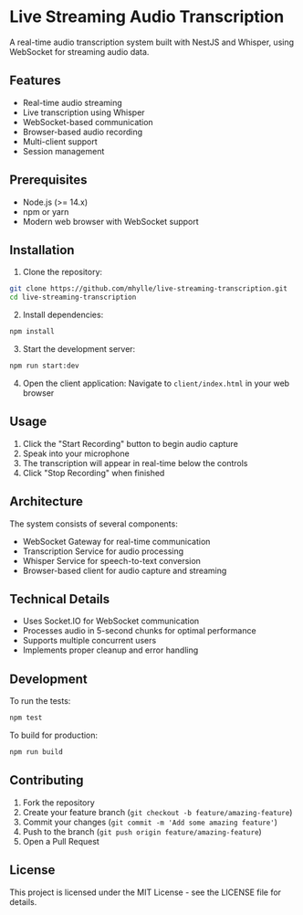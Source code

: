 # Live Streaming Audio Transcription

A real-time audio transcription system built with NestJS and Whisper, using WebSocket for streaming audio data.

## Features

- Real-time audio streaming
- Live transcription using Whisper
- WebSocket-based communication
- Browser-based audio recording
- Multi-client support
- Session management

## Prerequisites

- Node.js (>= 14.x)
- npm or yarn
- Modern web browser with WebSocket support

## Installation

1. Clone the repository:
```bash
git clone https://github.com/mhylle/live-streaming-transcription.git
cd live-streaming-transcription
```

2. Install dependencies:
```bash
npm install
```

3. Start the development server:
```bash
npm run start:dev
```

4. Open the client application:
Navigate to `client/index.html` in your web browser

## Usage

1. Click the "Start Recording" button to begin audio capture
2. Speak into your microphone
3. The transcription will appear in real-time below the controls
4. Click "Stop Recording" when finished

## Architecture

The system consists of several components:
- WebSocket Gateway for real-time communication
- Transcription Service for audio processing
- Whisper Service for speech-to-text conversion
- Browser-based client for audio capture and streaming

## Technical Details

- Uses Socket.IO for WebSocket communication
- Processes audio in 5-second chunks for optimal performance
- Supports multiple concurrent users
- Implements proper cleanup and error handling

## Development

To run the tests:
```bash
npm test
```

To build for production:
```bash
npm run build
```

## Contributing

1. Fork the repository
2. Create your feature branch (`git checkout -b feature/amazing-feature`)
3. Commit your changes (`git commit -m 'Add some amazing feature'`)
4. Push to the branch (`git push origin feature/amazing-feature`)
5. Open a Pull Request

## License

This project is licensed under the MIT License - see the LICENSE file for details.
